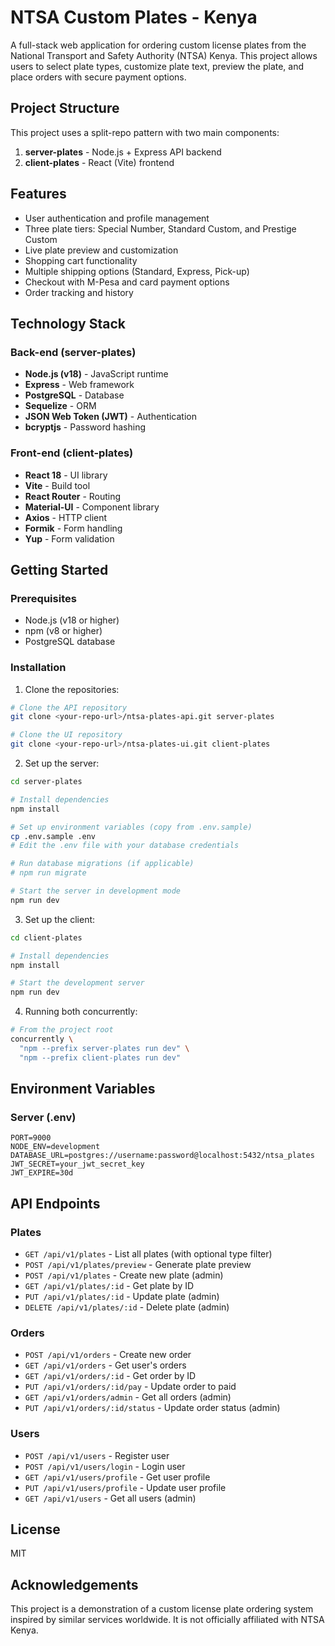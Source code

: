 # NTSA Custom Plates - Kenya

A full-stack web application for ordering custom license plates from the National Transport and Safety Authority (NTSA) Kenya. This project allows users to select plate types, customize plate text, preview the plate, and place orders with secure payment options.

## Project Structure

This project uses a split-repo pattern with two main components:

1. **server-plates** - Node.js + Express API backend
2. **client-plates** - React (Vite) frontend

## Features

- User authentication and profile management
- Three plate tiers: Special Number, Standard Custom, and Prestige Custom
- Live plate preview and customization
- Shopping cart functionality
- Multiple shipping options (Standard, Express, Pick-up)
- Checkout with M-Pesa and card payment options
- Order tracking and history

## Technology Stack

### Back-end (server-plates)

- **Node.js (v18)** - JavaScript runtime
- **Express** - Web framework
- **PostgreSQL** - Database
- **Sequelize** - ORM
- **JSON Web Token (JWT)** - Authentication
- **bcryptjs** - Password hashing

### Front-end (client-plates)

- **React 18** - UI library
- **Vite** - Build tool
- **React Router** - Routing
- **Material-UI** - Component library
- **Axios** - HTTP client
- **Formik** - Form handling
- **Yup** - Form validation

## Getting Started

### Prerequisites

- Node.js (v18 or higher)
- npm (v8 or higher)
- PostgreSQL database

### Installation

1. Clone the repositories:

```bash
# Clone the API repository
git clone <your-repo-url>/ntsa-plates-api.git server-plates

# Clone the UI repository
git clone <your-repo-url>/ntsa-plates-ui.git client-plates
```

2. Set up the server:

```bash
cd server-plates

# Install dependencies
npm install

# Set up environment variables (copy from .env.sample)
cp .env.sample .env
# Edit the .env file with your database credentials

# Run database migrations (if applicable)
# npm run migrate

# Start the server in development mode
npm run dev
```

3. Set up the client:

```bash
cd client-plates

# Install dependencies
npm install

# Start the development server
npm run dev
```

4. Running both concurrently:

```bash
# From the project root
concurrently \
  "npm --prefix server-plates run dev" \
  "npm --prefix client-plates run dev"
```

## Environment Variables

### Server (.env)

```
PORT=9000
NODE_ENV=development
DATABASE_URL=postgres://username:password@localhost:5432/ntsa_plates
JWT_SECRET=your_jwt_secret_key
JWT_EXPIRE=30d
```

## API Endpoints

### Plates

- `GET /api/v1/plates` - List all plates (with optional type filter)
- `POST /api/v1/plates/preview` - Generate plate preview
- `POST /api/v1/plates` - Create new plate (admin)
- `GET /api/v1/plates/:id` - Get plate by ID
- `PUT /api/v1/plates/:id` - Update plate (admin)
- `DELETE /api/v1/plates/:id` - Delete plate (admin)

### Orders

- `POST /api/v1/orders` - Create new order
- `GET /api/v1/orders` - Get user's orders
- `GET /api/v1/orders/:id` - Get order by ID
- `PUT /api/v1/orders/:id/pay` - Update order to paid
- `GET /api/v1/orders/admin` - Get all orders (admin)
- `PUT /api/v1/orders/:id/status` - Update order status (admin)

### Users

- `POST /api/v1/users` - Register user
- `POST /api/v1/users/login` - Login user
- `GET /api/v1/users/profile` - Get user profile
- `PUT /api/v1/users/profile` - Update user profile
- `GET /api/v1/users` - Get all users (admin)

## License

MIT

## Acknowledgements

This project is a demonstration of a custom license plate ordering system inspired by similar services worldwide. It is not officially affiliated with NTSA Kenya.